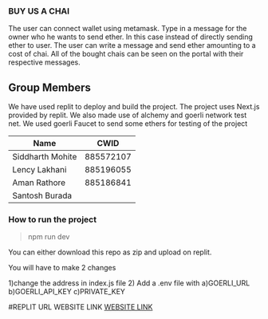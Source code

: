 ### BUY US A CHAI

The user can connect wallet using metamask. Type in a message for the owner who he wants to send ether. In this case instead of directly sending ether to user. The user can write a message and send ether amounting to a cost of chai. All of the bought chais can be seen on the portal with their respective messages. 


## Group Members


We have used replit to deploy and build the project. The project uses Next.js provided by replit. We also made use of alchemy and goerli network test net. We used goerli Faucet to send some ethers for testing of the project

| Name              |   CWID     |
|-------------------|------------|
| Siddharth Mohite | 885572107  |   
| Lency Lakhani     |  885196055 |  
| Aman Rathore      |  885186841 |  
| Santosh Burada    |            |  



### How to run the project


>npm run dev

You can either download this repo as zip and upload on replit.

You will have to make 2 changes

1)change the address in index.js file
2) Add a .env file with
    a)GOERLI_URL
    b)GOERLI_API_KEY
    c)PRIVATE_KEY


#REPLIT URL WEBSITE LINK
[WEBSITE LINK](https://buymeachai.siddharthmohit2.repl.co/)    
